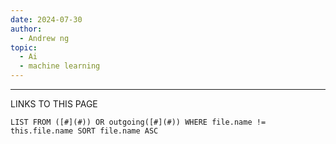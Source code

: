 ```yaml
---
date: 2024-07-30
author:
  - Andrew ng
topic:
  - Ai
  - machine learning
---
```



----
LINKS TO THIS PAGE 
```dataview
LIST FROM ([#](#)) OR outgoing([#](#)) WHERE file.name != this.file.name SORT file.name ASC 
```

